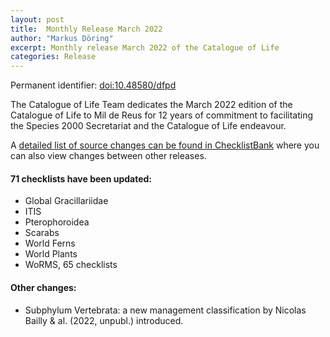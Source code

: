 ```yaml
---
layout: post
title:  Monthly Release March 2022
author: "Markus Döring"
excerpt: Monthly release March 2022 of the Catalogue of Life
categories: Release
---
```


Permanent identifier: [doi:10.48580/dfpd](https://doi.org/10.48580/dfpd)

The Catalogue of Life Team dedicates the March 2022 edition of the Catalogue of Life to Mil de Reus for 12 years of commitment to facilitating the Species 2000 Secretariat and the Catalogue of Life endeavour.

A [detailed list of source changes can be found in ChecklistBank](https://www.checklistbank.org/dataset/9812/sourcemetrics?hideUnchanged=true&releaseKey=9804) where you can also view changes between other releases.

#### 71 checklists have been updated:

 * Global Gracillariidae
 * ITIS
 * Pterophoroidea
 * Scarabs
 * World Ferns
 * World Plants
 * WoRMS, 65 checklists

#### Other changes:

 * Subphylum Vertebrata: a new management classification by Nicolas Bailly & al. (2022, unpubl.) introduced.